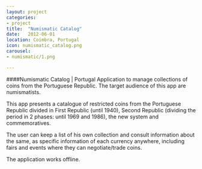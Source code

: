 ```yaml
---
layout: project
categories:
- project
title:  "Numismatic Catalog"
date:   2012-06-01
location: Coimbra, Portugal
icon: numismatic_catalog.png
carousel:
- numismatic/1.png

---
```

####Numismatic Catalog | Portugal
Application to manage collections of coins from the Portuguese Republic. The target audience of this app are numismatists.  

This app presents a catalogue of restricted coins from the Portuguese Republic divided in First Republic (until 1940), Second Republic (dividing the period in 2 phases: until 1969 and 1986), the new system and commemoratives.  

The user can keep a list of his own collection and consult information about the same, as specific information of each currency anywhere, including fairs and events where they can negotiate/trade coins.  

The application works offline.  

